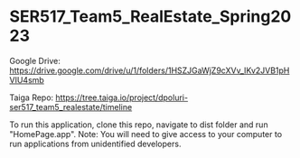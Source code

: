 # SER517_Team5_RealEstate_Spring2023

Google Drive: https://drive.google.com/drive/u/1/folders/1HSZJGaWjZ9cXVv_IKv2JVB1pHVIU4smb

Taiga Repo: https://tree.taiga.io/project/dpoluri-ser517_team5_realestate/timeline

To run this application, clone this repo, navigate to dist folder and run "HomePage.app".
Note: You will need to give access to your computer to run applications from unidentified developers.
